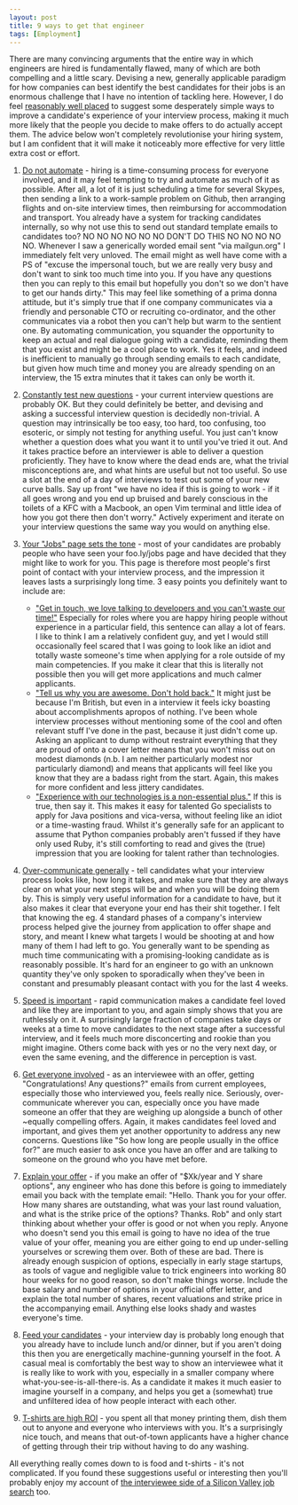 ```yaml
---
layout: post
title: 9 ways to get that engineer
tags: [Employment]
---
```

There are many convincing arguments that the entire way in which engineers are hired is fundamentally flawed, many of which are both compelling and a little scary. Devising a new, generally applicable paradigm for how companies can best identify the best candidates for their jobs is an enormous challenge that I have no intention of tackling here. However, I do feel <a href="http://robertheaton.com/2014/03/07/lessons-from-a-silicon-valley-job-search/" target="_blank">reasonably well placed</a> to suggest some desperately simple ways to improve a candidate's experience of your interview process, making it much more likely that the people you decide to make offers to do actually accept them. The advice below won't completely revolutionise your hiring system, but I am confident that it will make it noticeably more effective for very little extra cost or effort.

1. <u>Do not automate</u> - hiring is a time-consuming process for everyone involved, and it may feel tempting to try and automate as much of it as possible. After all, a lot of it is just scheduling a time for several Skypes, then sending a link to a work-sample problem on Github, then arranging flights and on-site interview times, then reimbursing for accommodation and transport. You already have a system for tracking candidates internally, so why not use this to send out standard template emails to candidates too? NO NO NO NO NO NO DON'T DO THIS NO NO NO NO NO. Whenever I saw a generically worded email sent "via mailgun.org" I immediately felt very unloved. The email might as well have come with a PS of "excuse the impersonal touch, but we are really very busy and don't want to sink too much time into you. If you have any questions then you can reply to this email but hopefully you don't so we don't have to get our hands dirty." This may feel like something of a prima donna attitude, but it's simply true that if one company communicates via a friendly and personable CTO or recruiting co-ordinator, and the other communicates via a robot then you can't help but warm to the sentient one. By automating communication, you squander the opportunity to keep an actual and real dialogue going with a candidate, reminding them that you exist and might be a cool place to work. Yes it feels, and indeed is inefficient to manually go through sending emails to each candidate, but given how much time and money you are already spending on an interview, the 15 extra minutes that it takes can only be worth it.

2. <u>Constantly test new questions</u> - your current interview questions are probably OK. But they could definitely be better, and devising and asking a successful interview question is decidedly non-trivial. A question may intrinsically be too easy, too hard, too confusing, too esoteric, or simply not testing for anything useful. You just can't know whether a question does what you want it to until you've tried it out. And it takes practice before an interviewer is able to deliver a question proficiently. They have to know where the dead ends are, what the trivial misconceptions are, and what hints are useful but not too useful. So use a slot at the end of a day of interviews to test out some of your new curve balls. Say up front "we have no idea if this is going to work - if it all goes wrong and you end up bruised and barely conscious in the toilets of a KFC with a Macbook, an open Vim terminal and little idea of how you got there then don't worry." Actively experiment and iterate on your interview questions the same way you would on anything else.

3. <u>Your "Jobs" page sets the tone</u> - most of your candidates are probably people who have seen your foo.ly/jobs page and have decided that they might like to work for you. This page is therefore most people's first point of contact with your interview process, and the impression it leaves lasts a surprisingly long time. 3 easy points you definitely want to include are:


   * <u>"Get in touch, we love talking to developers and you can't waste our time!"</u> Especially for roles where you are happy hiring people without experience in a particular field, this sentence can allay a lot of fears. I like to think I am a relatively confident guy, and yet I would still occasionally feel scared that I was going to look like an idiot and totally waste someone's time when applying for a role outside of my main competencies. If you make it clear that this is literally not possible then you will get more applications and much calmer applicants.
   * <u>"Tell us why you are awesome. Don't hold back."</u> It might just be because I'm British, but even in a interview it feels icky boasting about accomplishments apropos of nothing. I've been whole interview processes without mentioning some of the cool and often relevant stuff I've done in the past, because it just didn't come up. Asking an applicant to dump without restraint everything that they are proud of onto a cover letter means that you won't miss out on modest diamonds (n.b. I am neither particularly modest nor particularly diamond) and means that applicants will feel like you know that they are a badass right from the start. Again, this makes for more confident and less jittery candidates.
   * <u>"Experience with our technologies is a non-essential plus."</u> If this is true, then say it. This makes it easy for talented Go specialists to apply for Java positions and vica-versa, without feeling like an idiot or a time-wasting fraud. Whilst it's generally safe for an applicant to assume that Python companies probably aren't fussed if they have only used Ruby, it's still comforting to read and gives the (true) impression that you are looking for talent rather than technologies.

4. <u>Over-communicate generally</u> - tell candidates what your interview process looks like, how long it takes, and make sure that they are always clear on what your next steps will be and when you will be doing them by. This is simply very useful information for a candidate to have, but it also makes it clear that everyone your end has their shit together. I felt that knowing the eg. 4 standard phases of a company's interview process helped give the journey from application to offer shape and story, and meant I knew what targets I would be shooting at and how many of them I had left to go. You generally want to be spending as much time communicating with a promising-looking candidate as is reasonably possible. It's hard for an engineer to go with an unknown quantity they've only spoken to sporadically when they've been in constant and presumably pleasant contact with you for the last 4 weeks.

5. <u>Speed is important</u> - rapid communication makes a candidate feel loved and like they are important to you, and again simply shows that you are ruthlessly on it. A surprisingly large fraction of companies take days or weeks at a time to move candidates to the next stage after a successful interview, and it feels much more disconcerting and rookie than you might imagine. Others come back with yes or no the very next day, or even the same evening, and the difference in perception is vast.

6. <u>Get everyone involved</u> - as an interviewee with an offer, getting "Congratulations! Any questions?" emails from current employees, especially those who interviewed you, feels really nice. Seriously, over-communicate wherever you can, especially once you have made someone an offer that they are weighing up alongside a bunch of other ~equally compelling offers. Again, it makes candidates feel loved and important, and gives them yet another opportunity to address any new concerns. Questions like "So how long are people usually in the office for?" are much easier to ask once you have an offer and are talking to someone on the ground who you have met before.

7. <u>Explain your offer</u> - if you make an offer of "$Xk/year and Y share options", any engineer who has done this before is going to immediately email you back with the template email: "Hello. Thank you for your offer. How many shares are outstanding, what was your last round valuation, and what is the strike price of the options? Thanks. Rob" and only start thinking about whether your offer is good or not when you reply. Anyone who doesn't send you this email is going to have no idea of the true value of your offer, meaning you are either going to end up under-selling yourselves or screwing them over. Both of these are bad. There is already enough suspicion of options, especially in early stage startups, as tools of vague and negligible value to trick engineers into working 80 hour weeks for no good reason, so don't make things worse. Include the base salary and number of options in your official offer letter, and explain the total number of shares, recent valuations and strike price in the accompanying email. Anything else looks shady and wastes everyone's time.

8. <u>Feed your candidates</u> - your interview day is probably long enough that you already have to include lunch and/or dinner, but if you aren't doing this then you are energetically machine-gunning yourself in the foot. A casual meal is comfortably the best way to show an interviewee what it is really like to work with you, especially in a smaller company where what-you-see-is-all-there-is. As a candidate it makes it much easier to imagine yourself in a company, and helps you get a (somewhat) true and unfiltered idea of how people interact with each other.

9. <u>T-shirts are high ROI</u> - you spent all that money printing them, dish them out to anyone and everyone who interviews with you. It's a surprisingly nice touch, and means that out-of-town applicants have a higher chance of getting through their trip without having to do any washing.


All everything really comes down to is food and t-shirts - it's not complicated. If you found these suggestions useful or interesting then you'll probably enjoy my account of <a href="http://robertheaton.com/2014/03/07/lessons-from-a-silicon-valley-job-search/" target="_blank">the interviewee side of a Silicon Valley job search</a> too.
